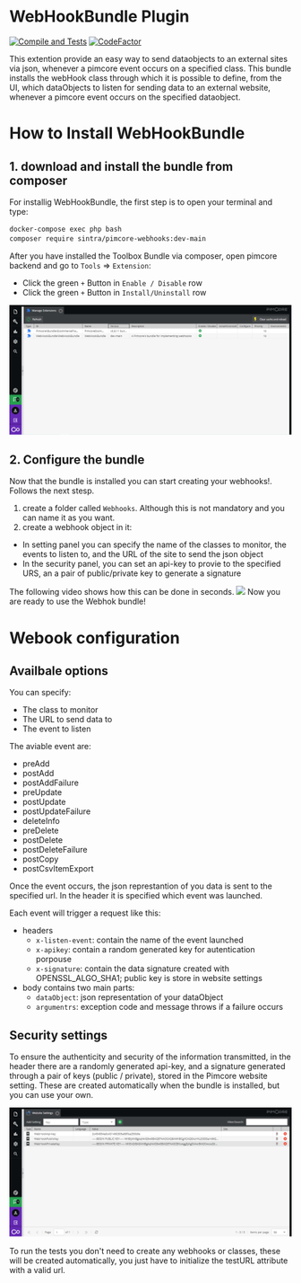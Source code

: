 # WebHookBundle Plugin
[![Compile and Tests](https://github.com/Sintraconsulting/pimcore-webhooks/actions/workflows/php.yml/badge.svg)](https://github.com/Sintraconsulting/pimcore-webhooks/actions/workflows/php.yml)
[![CodeFactor](https://www.codefactor.io/repository/github/sintraconsulting/pimcore-webhooks/badge)](https://www.codefactor.io/repository/github/sintraconsulting/pimcore-webhooks)

This extention provide an easy way to send dataobjects to an external sites via
 json, whenever a pimcore event occurs on a specified class. This bundle installs the webHook class through which it is possible to define, from the UI, which dataObjects to listen for sending data to an external website, whenever a pimcore event occurs on the specified dataobject.

# How to Install WebHookBundle

## 1. download and install the bundle from composer
For installig WebHookBundle, the first step is to open your terminal and type:
```bash
docker-compose exec php bash
composer require sintra/pimcore-webhooks:dev-main
```
After you have installed the Toolbox Bundle via composer, open pimcore backend and go to `Tools` => `Extension`:
- Click the green `+` Button in `Enable / Disable` row
- Click the green `+` Button in `Install/Uninstall` row

![](assets/ExtentionManager.png?raw=true)


## 2. Configure the bundle

Now that the bundle is installed you can start creating your webhooks!. Follows the next stesp.
1. create a folder called `Webhooks`. Although this is not mandatory and you can name it as you want.
2. create a webhook object in it: 
  - In setting panel you can specify the name of the classes to monitor, the events to listen to, and the URL of the site to send the json object
  - In the security panel, you can set an api-key to provie to the specified URS, an a pair of public/private key to generate a signature

The following video shows how this can be done in seconds.
![](assets/CreateWebHooks2.gif?raw=true)
Now you are ready to use the Webhok bundle!

# Webook configuration


## Availbale options
You can specify:
- The class to monitor
- The URL to send data to
- The event to listen


The aviable event are:
  - preAdd
  - postAdd
  - postAddFailure
  - preUpdate
  - postUpdate
  - postUpdateFailure
  - deleteInfo
  - preDelete
  - postDelete
  - postDeleteFailure
  - postCopy
  - postCsvItemExport

Once the event occurs, the json represtantion of you data is sent to the specified url. In the header it is specified which event was launched.

Each event will trigger a request like this:

- headers
  - `x-listen-event`: contain the name of the event launched
  - `x-apikey`: contain a random generated key for autentication porpouse
  - `x-signature`: contain the data signature created with OPENSSL_ALGO_SHA1; public key is store in website settings
- body contains two main parts:
  - `dataObject`: json representation of your dataObject
  - `argumentrs`: exception code and message throws if a failure occurs


## Security settings
To ensure the authenticity and security of the information transmitted, in the 
header there are a randomly generated api-key, and a signature generated 
through a pair of keys (public / private), stored in the Pimcore website setting.
These are created automatically when the bundle is installed, but you can use your own.

![](assets/WebSiteSettings.png?raw=true)

To run the tests you don't need to create any webhooks or classes, these will be
created automatically, you just have to initialize the testURL attribute with a valid url.
